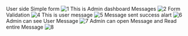User side Simple form
![1](https://github.com/user-attachments/assets/3afd8750-8763-42b5-8c1b-0ea7e09b6191)
This is Admin dashboard Messages
![2](https://github.com/user-attachments/assets/57a4a4a0-acab-404e-b84c-7f39343aca57)
Form Validation
![4](https://github.com/user-attachments/assets/0ea8a0a0-38ab-426c-b1c5-609f01d1aa4e)
This is user message
![5](https://github.com/user-attachments/assets/aa66e61c-946b-47d2-b044-49d383848b3f)
Message sent success alart
![6](https://github.com/user-attachments/assets/beeebe32-751b-4b4d-a02e-ba554e1a40d3)
Admin can see User Message
![7](https://github.com/user-attachments/assets/0a1168d6-ebd0-443c-ab8c-e3c1f663c30f)
Admin can open Message and Read entire Message
![8](https://github.com/user-attachments/assets/bc512ad7-2e45-414b-9514-50ebaece0ae8)

